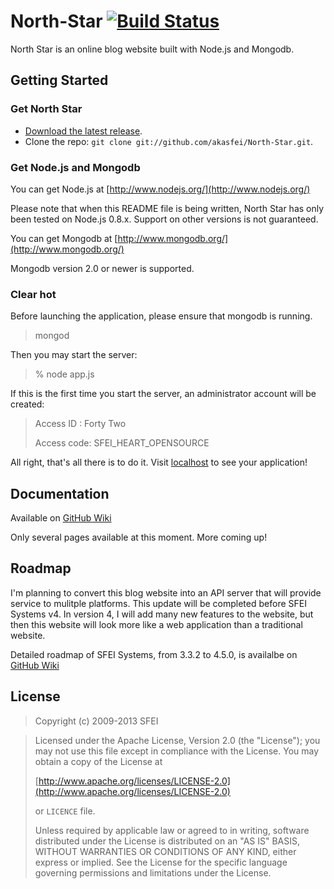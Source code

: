# North-Star [![Build Status](https://secure.travis-ci.org/akasfei/North-Star.png)](http://travis-ci.org/akasfei/North-Star)

North Star is an online blog website built with Node.js and Mongodb.

## Getting Started

### Get North Star

* [Download the latest release](https://github.com/akasfei/North-Star/zipball/master).
* Clone the repo: `git clone git://github.com/akasfei/North-Star.git`.

### Get Node.js and Mongodb

You can get Node.js at [http://www.nodejs.org/](http://www.nodejs.org/)

Please note that when this README file is being written, North Star has only been tested
on Node.js 0.8.x. Support on other versions is not guaranteed.

You can get Mongodb at [http://www.mongodb.org/](http://www.mongodb.org/)

Mongodb version 2.0 or newer is supported.

### Clear hot

Before launching the application, please ensure that mongodb is running.

> mongod

Then you may start the server:

> % node app.js

If this is the first time you start the server, an administrator account will be created:

>Access ID  : Forty Two
>
>Access code: SFEI_HEART_OPENSOURCE

All right, that's all there is to do it. Visit [localhost](http://localhost/) to see your application!

## Documentation

Available on [GitHub Wiki](https://github.com/akasfei/North-Star/wiki)

Only several pages available at this moment. More coming up!

## Roadmap

I'm planning to convert this blog website into an API server that will provide service to mulitple platforms. This update will be completed before SFEI Systems v4. In version 4, I will add many new features to the website, but then this website will look more like a web application than a traditional website.

Detailed roadmap of SFEI Systems, from 3.3.2 to 4.5.0, is availalbe on [GitHub Wiki](https://github.com/akasfei/North-Star/wiki/Roadmap)

## License

>   Copyright (c) 2009-2013 SFEI

>   Licensed under the Apache License, Version 2.0 (the "License");
>   you may not use this file except in compliance with the License.
>   You may obtain a copy of the License at
>
>   [http://www.apache.org/licenses/LICENSE-2.0](http://www.apache.org/licenses/LICENSE-2.0)
>
>   or `LICENCE` file.
>
>   Unless required by applicable law or agreed to in writing, software
>   distributed under the License is distributed on an "AS IS" BASIS,
>   WITHOUT WARRANTIES OR CONDITIONS OF ANY KIND, either express or implied.
>   See the License for the specific language governing permissions and
>   limitations under the License.